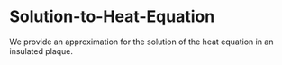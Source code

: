 # Solution-to-Heat-Equation
We provide an approximation for the solution of the heat equation in an insulated plaque.
